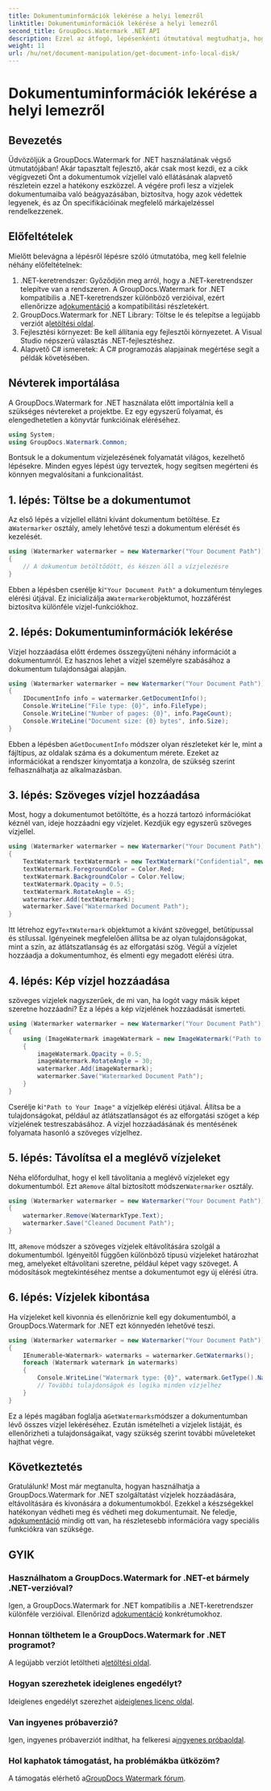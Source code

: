 ```yaml
---
title: Dokumentuminformációk lekérése a helyi lemezről
linktitle: Dokumentuminformációk lekérése a helyi lemezről
second_title: GroupDocs.Watermark .NET API
description: Ezzel az átfogó, lépésenkénti útmutatóval megtudhatja, hogyan adhat hozzá, távolíthat el és bonthat ki vízjeleket a .NET-hez készült GroupDocs segítségével.
weight: 11
url: /hu/net/document-manipulation/get-document-info-local-disk/
---
```


# Dokumentuminformációk lekérése a helyi lemezről

## Bevezetés
Üdvözöljük a GroupDocs.Watermark for .NET használatának végső útmutatójában! Akár tapasztalt fejlesztő, akár csak most kezdi, ez a cikk végigvezeti Önt a dokumentumok vízjellel való ellátásának alapvető részletein ezzel a hatékony eszközzel. A végére profi lesz a vízjelek dokumentumaiba való beágyazásában, biztosítva, hogy azok védettek legyenek, és az Ön specifikációinak megfelelő márkajelzéssel rendelkezzenek.
## Előfeltételek
Mielőtt belevágna a lépésről lépésre szóló útmutatóba, meg kell felelnie néhány előfeltételnek:
1.  .NET-keretrendszer: Győződjön meg arról, hogy a .NET-keretrendszer telepítve van a rendszeren. A GroupDocs.Watermark for .NET kompatibilis a .NET-keretrendszer különböző verzióival, ezért ellenőrizze a[dokumentáció](https://tutorials.groupdocs.com/Watermark/net/) a kompatibilitási részletekért.
2.  GroupDocs.Watermark for .NET Library: Töltse le és telepítse a legújabb verziót a[letöltési oldal](https://releases.groupdocs.com/Watermark/net/).
3. Fejlesztési környezet: Be kell állítania egy fejlesztői környezetet. A Visual Studio népszerű választás .NET-fejlesztéshez.
4. Alapvető C# ismeretek: A C# programozás alapjainak megértése segít a példák követésében.
## Névterek importálása
A GroupDocs.Watermark for .NET használata előtt importálnia kell a szükséges névtereket a projektbe. Ez egy egyszerű folyamat, és elengedhetetlen a könyvtár funkcióinak eléréséhez.
```csharp
using System;
using GroupDocs.Watermark.Common;
```
Bontsuk le a dokumentum vízjelezésének folyamatát világos, kezelhető lépésekre. Minden egyes lépést úgy terveztek, hogy segítsen megérteni és könnyen megvalósítani a funkcionalitást.
## 1. lépés: Töltse be a dokumentumot
 Az első lépés a vízjellel ellátni kívánt dokumentum betöltése. Ez a`Watermarker` osztály, amely lehetővé teszi a dokumentum elérését és kezelését.
```csharp
using (Watermarker watermarker = new Watermarker("Your Document Path"))
{
    // A dokumentum betöltődött, és készen áll a vízjelezésre
}
```
 Ebben a lépésben cserélje ki`"Your Document Path"` a dokumentum tényleges elérési útjával. Ez inicializálja a`Watermarker`objektumot, hozzáférést biztosítva különféle vízjel-funkciókhoz.
## 2. lépés: Dokumentuminformációk lekérése
Vízjel hozzáadása előtt érdemes összegyűjteni néhány információt a dokumentumról. Ez hasznos lehet a vízjel személyre szabásához a dokumentum tulajdonságai alapján.

```csharp
using (Watermarker watermarker = new Watermarker("Your Document Path"))
{
    IDocumentInfo info = watermarker.GetDocumentInfo();
    Console.WriteLine("File type: {0}", info.FileType);
    Console.WriteLine("Number of pages: {0}", info.PageCount);
    Console.WriteLine("Document size: {0} bytes", info.Size);
}
```
 Ebben a lépésben a`GetDocumentInfo` módszer olyan részleteket kér le, mint a fájltípus, az oldalak száma és a dokumentum mérete. Ezeket az információkat a rendszer kinyomtatja a konzolra, de szükség szerint felhasználhatja az alkalmazásban.
## 3. lépés: Szöveges vízjel hozzáadása
Most, hogy a dokumentumot betöltötte, és a hozzá tartozó információkat kéznél van, ideje hozzáadni egy vízjelet. Kezdjük egy egyszerű szöveges vízjellel.

```csharp
using (Watermarker watermarker = new Watermarker("Your Document Path"))
{
    TextWatermark textWatermark = new TextWatermark("Confidential", new Font("Arial", 36));
    textWatermark.ForegroundColor = Color.Red;
    textWatermark.BackgroundColor = Color.Yellow;
    textWatermark.Opacity = 0.5;
    textWatermark.RotateAngle = 45;
    watermarker.Add(textWatermark);
    watermarker.Save("Watermarked Document Path");
}
```
 Itt létrehoz egy`TextWatermark` objektumot a kívánt szöveggel, betűtípussal és stílussal. Igényeinek megfelelően állítsa be az olyan tulajdonságokat, mint a szín, az átlátszatlanság és az elforgatási szög. Végül a vízjelet hozzáadja a dokumentumhoz, és elmenti egy megadott elérési útra.
## 4. lépés: Kép vízjel hozzáadása
szöveges vízjelek nagyszerűek, de mi van, ha logót vagy másik képet szeretne hozzáadni? Ez a lépés a kép vízjelének hozzáadását ismerteti.

```csharp
using (Watermarker watermarker = new Watermarker("Your Document Path"))
{
    using (ImageWatermark imageWatermark = new ImageWatermark("Path to Your Image"))
    {
        imageWatermark.Opacity = 0.5;
        imageWatermark.RotateAngle = 30;
        watermarker.Add(imageWatermark);
        watermarker.Save("Watermarked Document Path");
    }
}
```
 Cserélje ki`"Path to Your Image"` a vízjelkép elérési útjával. Állítsa be a tulajdonságokat, például az átlátszatlanságot és az elforgatási szöget a kép vízjelének testreszabásához. A vízjel hozzáadásának és mentésének folyamata hasonló a szöveges vízjelhez.
## 5. lépés: Távolítsa el a meglévő vízjeleket
 Néha előfordulhat, hogy el kell távolítania a meglévő vízjeleket egy dokumentumból. Ezt a`Remove` által biztosított módszer`Watermarker` osztály.

```csharp
using (Watermarker watermarker = new Watermarker("Your Document Path"))
{
    watermarker.Remove(WatermarkType.Text);
    watermarker.Save("Cleaned Document Path");
}
```
 Itt, a`Remove` módszer a szöveges vízjelek eltávolítására szolgál a dokumentumból. Igényeitől függően különböző típusú vízjeleket határozhat meg, amelyeket eltávolítani szeretne, például képet vagy szöveget. A módosítások megtekintéséhez mentse a dokumentumot egy új elérési útra.
## 6. lépés: Vízjelek kibontása
Ha vízjeleket kell kivonnia és ellenőriznie kell egy dokumentumból, a GroupDocs.Watermark for .NET ezt könnyedén lehetővé teszi.

```csharp
using (Watermarker watermarker = new Watermarker("Your Document Path"))
{
    IEnumerable<Watermark> watermarks = watermarker.GetWatermarks();
    foreach (Watermark watermark in watermarks)
    {
        Console.WriteLine("Watermark type: {0}", watermark.GetType().Name);
        // További tulajdonságok és logika minden vízjelhez
    }
}
```
 Ez a lépés magában foglalja a`GetWatermarks`módszer a dokumentumban lévő összes vízjel lekéréséhez. Ezután ismételheti a vízjelek listáját, és ellenőrizheti a tulajdonságaikat, vagy szükség szerint további műveleteket hajthat végre.
## Következtetés
 Gratulálunk! Most már megtanulta, hogyan használhatja a GroupDocs.Watermark for .NET szolgáltatást vízjelek hozzáadására, eltávolítására és kivonására a dokumentumokból. Ezekkel a készségekkel hatékonyan védheti meg és védheti meg dokumentumait. Ne feledje, a[dokumentáció](https://tutorials.groupdocs.com/Watermark/net/) mindig ott van, ha részletesebb információra vagy speciális funkciókra van szüksége.
## GYIK
### Használhatom a GroupDocs.Watermark for .NET-et bármely .NET-verzióval?
 Igen, a GroupDocs.Watermark for .NET kompatibilis a .NET-keretrendszer különféle verzióival. Ellenőrizd a[dokumentáció](https://tutorials.groupdocs.com/Watermark/net/) konkrétumokhoz.
### Honnan tölthetem le a GroupDocs.Watermark for .NET programot?
 A legújabb verziót letöltheti a[letöltési oldal](https://releases.groupdocs.com/Watermark/net/).
### Hogyan szerezhetek ideiglenes engedélyt?
 Ideiglenes engedélyt szerezhet a[ideiglenes licenc oldal](https://purchase.groupdocs.com/temporary-license/).
### Van ingyenes próbaverzió?
 Igen, ingyenes próbaverziót indíthat, ha felkeresi a[ingyenes próbaoldal](https://releases.groupdocs.com/).
### Hol kaphatok támogatást, ha problémákba ütközöm?
 A támogatás elérhető a[GroupDocs Watermark fórum](https://forum.groupdocs.com/c/watermark/19).